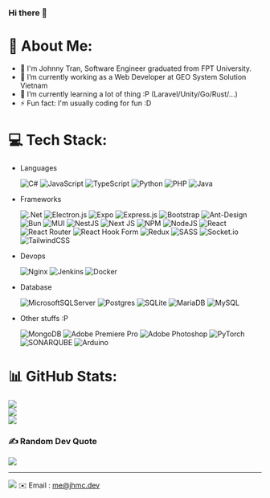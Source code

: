 ### Hi there 👋
# 💫 About Me:
- 👋 I'm Johnny Tran, Software Engineer graduated from FPT University.
- 🔭 I’m currently working as a Web Developer at GEO System Solution Vietnam
- 🌱 I’m currently learning a lot of thing :P (Laravel/Unity/Go/Rust/...)
- ⚡ Fun fact: I'm usually coding for fun :D

# 💻 Tech Stack:
- Languages

  ![C#](https://img.shields.io/badge/c%23-%23239120.svg?style=flat&logo=csharp&logoColor=white)
  ![JavaScript](https://img.shields.io/badge/javascript-%23323330.svg?style=flat&logo=javascript&logoColor=%23F7DF1E)
  ![TypeScript](https://img.shields.io/badge/typescript-%23007ACC.svg?style=flat&logo=typescript&logoColor=white)
  ![Python](https://img.shields.io/badge/python-3670A0?style=flat&logo=python&logoColor=ffdd54)
  ![PHP](https://img.shields.io/badge/php-%23777BB4.svg?style=flat&logo=php&logoColor=white) 
  ![Java](https://img.shields.io/badge/java-%23ED8B00.svg?style=flat&logo=openjdk&logoColor=white) 
- Frameworks

  ![.Net](https://img.shields.io/badge/.NET-5C2D91?style=flat&logo=.net&logoColor=white) 
  ![Electron.js](https://img.shields.io/badge/Electron-191970?style=flat&logo=Electron&logoColor=white) 
  ![Expo](https://img.shields.io/badge/expo-1C1E24?style=flat&logo=expo&logoColor=#D04A37) 
  ![Express.js](https://img.shields.io/badge/express.js-%23404d59.svg?style=flat&logo=express&logoColor=%2361DAFB) 
  ![Bootstrap](https://img.shields.io/badge/bootstrap-%238511FA.svg?style=flat&logo=bootstrap&logoColor=white) 
  ![Ant-Design](https://img.shields.io/badge/-AntDesign-%230170FE?style=flat&logo=ant-design&logoColor=white) 
  ![Bun](https://img.shields.io/badge/Bun-%23000000.svg?style=flat&logo=bun&logoColor=white) 
  ![MUI](https://img.shields.io/badge/MUI-%230081CB.svg?style=flat&logo=mui&logoColor=white) 
  ![NestJS](https://img.shields.io/badge/nestjs-%23E0234E.svg?style=flat&logo=nestjs&logoColor=white) 
  ![Next JS](https://img.shields.io/badge/Next-black?style=flat&logo=next.js&logoColor=white) 
  ![NPM](https://img.shields.io/badge/NPM-%23CB3837.svg?style=flat&logo=npm&logoColor=white) 
  ![NodeJS](https://img.shields.io/badge/node.js-6DA55F?style=flat&logo=node.js&logoColor=white) 
  ![React](https://img.shields.io/badge/react-%2320232a.svg?style=flat&logo=react&logoColor=%2361DAFB) 
  ![React Router](https://img.shields.io/badge/React_Router-CA4245?style=flat&logo=react-router&logoColor=white) 
  ![React Hook Form](https://img.shields.io/badge/React%20Hook%20Form-%23EC5990.svg?style=flat&logo=reacthookform&logoColor=white) 
  ![Redux](https://img.shields.io/badge/redux-%23593d88.svg?style=flat&logo=redux&logoColor=white) 
  ![SASS](https://img.shields.io/badge/SASS-hotpink.svg?style=flat&logo=SASS&logoColor=white) 
  ![Socket.io](https://img.shields.io/badge/Socket.io-black?style=flat&logo=socket.io&badgeColor=010101) 
  ![TailwindCSS](https://img.shields.io/badge/tailwindcss-%2338B2AC.svg?style=flat&logo=tailwind-css&logoColor=white)
- Devops

  ![Nginx](https://img.shields.io/badge/nginx-%23009639.svg?style=flat&logo=nginx&logoColor=white) 
  ![Jenkins](https://img.shields.io/badge/jenkins-%232C5263.svg?style=flat&logo=jenkins&logoColor=white)
  ![Docker](https://img.shields.io/badge/docker-%230db7ed.svg?style=flat&logo=docker&logoColor=white) 
- Database

  ![MicrosoftSQLServer](https://img.shields.io/badge/Microsoft%20SQL%20Server-CC2927?style=flat&logo=microsoft%20sql%20server&logoColor=white) 
  ![Postgres](https://img.shields.io/badge/postgres-%23316192.svg?style=flat&logo=postgresql&logoColor=white) 
  ![SQLite](https://img.shields.io/badge/sqlite-%2307405e.svg?style=flat&logo=sqlite&logoColor=white) 
  ![MariaDB](https://img.shields.io/badge/MariaDB-003545?style=flat&logo=mariadb&logoColor=white) 
  ![MySQL](https://img.shields.io/badge/mysql-%2300000f.svg?style=flat&logo=mysql&logoColor=white)
- Other stuffs :P

  ![MongoDB](https://img.shields.io/badge/MongoDB-%234ea94b.svg?style=flat&logo=mongodb&logoColor=white) 
  ![Adobe Premiere Pro](https://img.shields.io/badge/Adobe%20Premiere%20Pro-9999FF.svg?style=flat&logo=Adobe%20Premiere%20Pro&logoColor=white) 
  ![Adobe Photoshop](https://img.shields.io/badge/adobe%20photoshop-%2331A8FF.svg?style=flat&logo=adobe%20photoshop&logoColor=white) 
  ![PyTorch](https://img.shields.io/badge/PyTorch-%23EE4C2C.svg?style=flat&logo=PyTorch&logoColor=white) 
  ![SONARQUBE](https://img.shields.io/badge/sonarqube-4E9BCD.svg?style=flat&logo=sonarqube&logoColor=white&color=%234E9BCD) 
  ![Arduino](https://img.shields.io/badge/-Arduino-00979D?style=flat&logo=Arduino&logoColor=white)
# 📊 GitHub Stats:
![](https://github-readme-stats.vercel.app/api?username=johnnymc2001&theme=radical&hide_border=false&include_all_commits=true&count_private=false)<br/>
![](https://github-readme-streak-stats.herokuapp.com/?user=johnnymc2001&theme=radical&hide_border=false)<br/>
![](https://github-readme-stats.vercel.app/api/top-langs/?username=johnnymc2001&theme=radical&hide_border=false&include_all_commits=true&count_private=false&layout=compact)

### ✍️ Random Dev Quote

![](https://quotes-github-readme.vercel.app/api?type=horizontal&theme=radical)

---
[
![](https://visitcount.itsvg.in/api?id=asd&icon=0&color=0)](https://visitcount.itsvg.in)
✉️ Email : me@jhmc.dev
